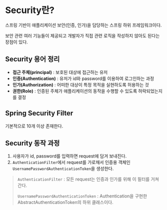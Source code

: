 # Security란?
스프링 기반이 애플리케이션 보안(인증, 인가)을 담당하는 스프링 하위 프레임워크이다. 

보안 관련 여러 기능들이 제공되고 개발자가 직접 관련 로직을 작성하지 않아도 된다는 장점이 있다.


## Security 용어 정리
- **접근 주체(principal)** : 보호된 대상에 접근하는 유저
- **인증(Authentication)** : 유저가 id와 password를 이용하여 로그인하는 과정
- **인가(Authorization)** : 어떠한 대상이 특정 목적을 실현하도록 허용하는 것
- **권한(Role)** : 인증된 주체가 애플리케이션의 동작을 수행할 수 있도록 허락되었는지를 결정


## Spring Security Filter
기본적으로 10개 이상 존재한다.


## Security 동작 과정
1. 사용자가 id, password를 입력하면 request에 담겨 보내진다.
2. ``AuthenticationFilter``에서 request를 가로채서 인증용 객체인 ``UsernamePasswordAuthenticationToken``을 생성한다.
> ``AuthenticationFilter`` : 모든 request는 인증과 인가를 위해 이 필터를 거쳐간다.
>
>``UsernamePasswordAuthenticationToken`` : Authentication을 구현한 AbstractAuthenticationToken의 하위 클래스이다.